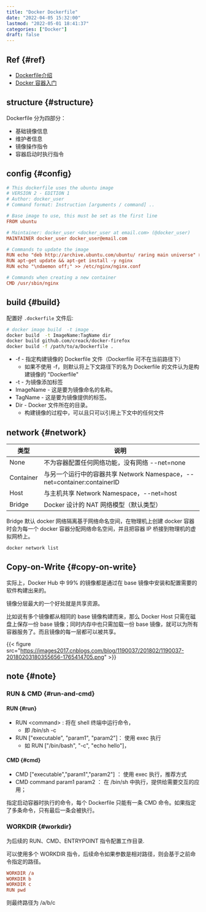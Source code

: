 ```yaml
---
title: "Docker Dockerfile"
date: "2022-04-05 15:32:00"
lastmod: "2022-05-01 18:41:37"
categories: ["Docker"]
draft: false
---
```


## Ref {#ref}

-   [Dockerfile介绍](http://www.dockerinfo.net/dockerfile%e4%bb%8b%e7%bb%8d)
-   [Docker 容器入门](https://www.cnblogs.com/clsn/p/8410309.html)


## structure {#structure}

Dockerfile 分为四部分：

-   基础镜像信息
-   维护者信息
-   镜像操作指令
-   容器启动时执行指令


## config {#config}

```cfg
# This dockerfile uses the ubuntu image
# VERSION 2 - EDITION 1
# Author: docker_user
# Command format: Instruction [arguments / command] ..

# Base image to use, this must be set as the first line
FROM ubuntu

# Maintainer: docker_user <docker_user at email.com> (@docker_user)
MAINTAINER docker_user docker_user@email.com

# Commands to update the image
RUN echo "deb http://archive.ubuntu.com/ubuntu/ raring main universe" >> /etc/apt/sources.list
RUN apt-get update && apt-get install -y nginx
RUN echo "\ndaemon off;" >> /etc/nginx/nginx.conf

# Commands when creating a new container
CMD /usr/sbin/nginx
```


## build {#build}

配置好 `.dockerfile` 文件后:

```bash
# docker image build  -t image .
docker build  -t ImageName:TagName dir
docker build github.com/creack/docker-firefox
docker build -f /path/to/a/Dockerfile .
```

-   -f - 指定构建镜像的 Dockerfile 文件（Dockerfile 可不在当前路径下）
    -   如果不使用 -f，则默认将上下文路径下的名为 Dockerfile 的文件认为是构建镜像的 "Dockerfile"
-   -t - 为镜像添加标签
-   ImageName - 这是要为镜像命名的名称。
-   TagName - 这是要为镜像提供的标签。
-   Dir - Docker 文件所在的目录。
    -   构建镜像的过程中，可以且只可以引用上下文中的任何文件


## network {#network}

| 类型      | 说明                                                       |
|---------|----------------------------------------------------------|
| None      | 不为容器配置任何网络功能，没有网络 --net=none              |
| Container | 与另一个运行中的容器共享 Network Namespace，--net=container:containerID |
| Host      | 与主机共享 Network Namespace，--net=host                   |
| Bridge    | Docker 设计的 NAT 网络模型（默认类型）                     |

Bridge 默认 docker 网络隔离基于网络命名空间，在物理机上创建 docker 容器时会为每一个 docker 容器分配网络命名空间，并且把容器 IP 桥接到物理机的虚拟网桥上。

```bash
docker network list
```


## Copy-on-Write {#copy-on-write}

实际上，Docker Hub 中 99% 的镜像都是通过在 base 镜像中安装和配置需要的软件构建出来的。

镜像分层最大的一个好处就是共享资源。

比如说有多个镜像都从相同的 base 镜像构建而来，那么 Docker Host 只需在磁盘上保存一份 base 镜像；同时内存中也只需加载一份 base 镜像，就可以为所有容器服务了。而且镜像的每一层都可以被共享。

{{< figure src="https://images2017.cnblogs.com/blog/1190037/201802/1190037-20180203180355656-1765414705.png" >}}


## note {#note}


### RUN &amp; CMD {#run-and-cmd}


#### RUN {#run}

-   RUN &lt;command&gt; : 将在 shell 终端中运行命令，
    -   即 /bin/sh -c
-   RUN ["executable", "param1", "param2"]： 使用 exec 执行
    -   如 RUN ["/bin/bash", "-c", "echo hello"]，


#### CMD {#cmd}

-   CMD ["executable","param1","param2"] ： 使用 exec 执行，推荐方式
-   CMD command param1 param2 ： 在 /bin/sh 中执行，提供给需要交互的应用；

指定启动容器时执行的命令，每个 Dockerfile 只能有一条 CMD 命令。如果指定了多条命令，只有最后一条会被执行。


### WORKDIR {#workdir}

为后续的 RUN、CMD、ENTRYPOINT 指令配置工作目录.

可以使用多个 WORKDIR 指令，后续命令如果参数是相对路径，则会基于之前命令指定的路径。

```cfg
WORKDIR /a
WORKDIR b
WORKDIR c
RUN pwd
```

则最终路径为 /a/b/c